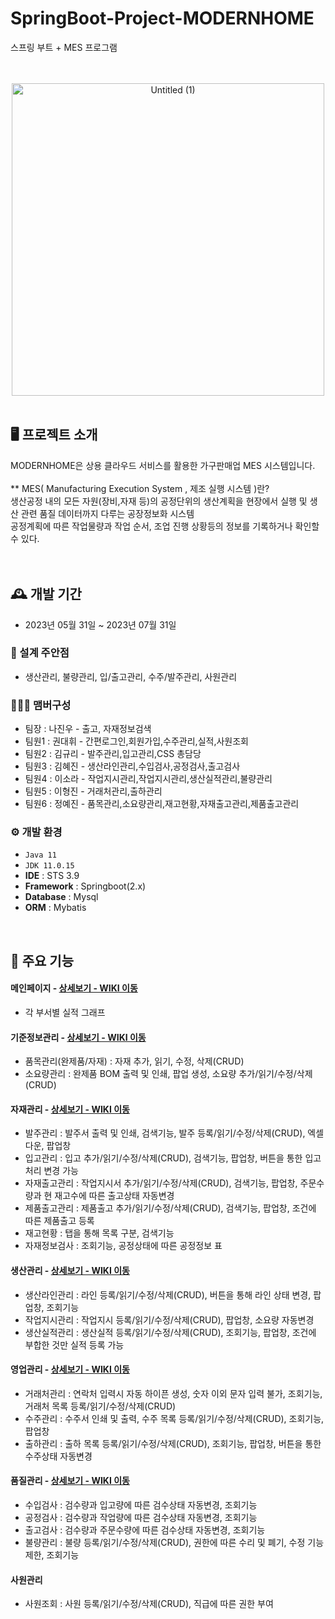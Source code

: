 # SpringBoot-Project-MODERNHOME
스프링 부트 + MES 프로그램
<br>
<br>
<br>

<div align="center">
<img width="500" alt="Untitled (1)" src="https://github.com/kimhyejin1030/Java/assets/131628934/ef6f2881-33bd-4277-a0bd-94cf2fffecee">
</div>
<br>

## 🖥️ 프로젝트 소개
MODERNHOME은 상용 클라우드 서비스를 활용한 가구판매업 MES 시스템입니다.<br><br>
** MES( Manufacturing Execution System , 제조 실행 시스템 )란?<br>
생산공정 내의 모든 자원(장비,자재 등)의 공정단위의 생산계획을 현장에서 실행 및 생산 관련 품질 데이터까지 다루는 공장정보화 시스템<br>
공정계획에 따른 작업물량과 작업 순서, 조업 진행 상황등의 정보를 기록하거나 확인할 수 있다.   
<br>
<br>

## 🕰️ 개발 기간
* 2023년 05월 31일 ~ 2023년 07월 31일

### 📍 설계 주안점
- 생산관리, 불량관리, 입/출고관리, 수주/발주관리, 사원관리

### 🧑‍🤝‍🧑 맴버구성
 - 팀장  : 나진우 - 출고, 자재정보검색
 - 팀원1 : 권대휘 - 간편로그인,회원가입,수주관리,실적,사원조회
 - 팀원2 : 김규리 - 발주관리,입고관리,CSS 총담당
 - 팀원3 : 김혜진 - 생산라인관리,수입검사,공정검사,출고검사
 - 팀원4 : 이소라 - 작업지시관리,작업지시관리,생산실적관리,불량관리
 - 팀원5 : 이형진 - 거래처관리,출하관리
 - 팀원6 : 정예진 - 품목관리,소요량관리,재고현황,자재출고관리,제품출고관리

### ⚙️ 개발 환경
- `Java 11`
- `JDK 11.0.15`
- **IDE** : STS 3.9
- **Framework** : Springboot(2.x)
- **Database** : Mysql
- **ORM** : Mybatis

<br>

## 📌 주요 기능
#### 메인페이지 - <a href="https://github.com/chaehyuenwoo/SpringBoot-Project-MEGABOX/wiki/%EC%A3%BC%EC%9A%94-%EA%B8%B0%EB%8A%A5-%EC%86%8C%EA%B0%9C(Login)" >상세보기 - WIKI 이동</a>
- 각 부서별 실적 그래프 
#### 기준정보관리 - <a href="https://github.com/chaehyuenwoo/SpringBoot-Project-MEGABOX/wiki/%EC%A3%BC%EC%9A%94-%EA%B8%B0%EB%8A%A5-%EC%86%8C%EA%B0%9C(Member)" >상세보기 - WIKI 이동</a>
- 품목관리(완제품/자재) : 자재 추가, 읽기, 수정, 삭제(CRUD)
- 소요량관리 : 완제품 BOM 출력 및 인쇄, 팝업 생성, 소요량 추가/읽기/수정/삭제(CRUD)
#### 자재관리 - <a href="https://github.com/chaehyuenwoo/SpringBoot-Project-MEGABOX/wiki/%EC%A3%BC%EC%9A%94-%EA%B8%B0%EB%8A%A5-%EC%86%8C%EA%B0%9C(Member)" >상세보기 - WIKI 이동</a>
- 발주관리 : 발주서 출력 및 인쇄, 검색기능, 발주 등록/읽기/수정/삭제(CRUD), 엑셀다운, 팝업창
- 입고관리 : 입고 추가/읽기/수정/삭제(CRUD), 검색기능, 팝업창, 버튼을 통한 입고처리 변경 가능
- 자재출고관리 : 작업지시서 추가/읽기/수정/삭제(CRUD), 검색기능, 팝업창, 주문수량과 현 재고수에 따른 출고상태 자동변경
- 제품출고관리 : 제품출고 추가/읽기/수정/삭제(CRUD), 검색기능, 팝업창, 조건에 따른 제품출고 등록 
- 재고현황 : 탭을 통해 목록 구분, 검색기능
- 자재정보검사 : 조회기능, 공정상태에 따른 공정정보 표

#### 생산관리 - <a href="https://github.com/chaehyuenwoo/SpringBoot-Project-MEGABOX/wiki/%EC%A3%BC%EC%9A%94-%EA%B8%B0%EB%8A%A5-%EC%86%8C%EA%B0%9C(%EC%98%81%ED%99%94-%EC%98%88%EB%A7%A4)" >상세보기 - WIKI 이동</a>
- 생산라인관리 : 라인 등록/읽기/수정/삭제(CRUD), 버튼을 통해 라인 상태 변경, 팝업창, 조회기능
- 작업지시관리 : 작업지시 등록/읽기/수정/삭제(CRUD), 팝업창, 소요량 자동변경
- 생산실적관리 : 생산실적 등록/읽기/수정/삭제(CRUD), 조회기능, 팝업창, 조건에 부합한 것만 실적 등록 가능
  
#### 영업관리 - <a href="https://github.com/chaehyuenwoo/SpringBoot-Project-MEGABOX/wiki/%EC%A3%BC%EC%9A%94-%EA%B8%B0%EB%8A%A5-%EC%86%8C%EA%B0%9C(%EB%A9%94%EC%9D%B8-Page)" >상세보기 - WIKI 이동</a>
- 거래처관리 : 연락처 입력시 자동 하이픈 생성, 숫자 이외 문자 입력 불가, 조회기능, 거래처 목록 등록/읽기/수정/삭제(CRUD)
- 수주관리 : 수주서 인쇄 및 출력, 수주 목록 등록/읽기/수정/삭제(CRUD), 조회기능, 팝업창
- 출하관리 : 출하 목록 등록/읽기/수정/삭제(CRUD), 조회기능, 팝업창, 버튼을 통한 수주상태 자동변경
  
#### 품질관리 - <a href="" >상세보기 - WIKI 이동</a> 
- 수입검사 : 검수량과 입고량에 따른 검수상태 자동변경, 조회기능
- 공정검사 : 검수량과 작업량에 따른 검수상태 자동변경, 조회기능
- 출고검사 : 검수량과 주문수량에 따른 검수상태 자동변경, 조회기능
- 불량관리 : 불량 등록/읽기/수정/삭제(CRUD), 권한에 따른 수리 및 폐기, 수정 기능 제한, 조회기능

#### 사원관리 
- 사원조회 : 사원 등록/읽기/수정/삭제(CRUD), 직급에 따른 권한 부여




    


    
